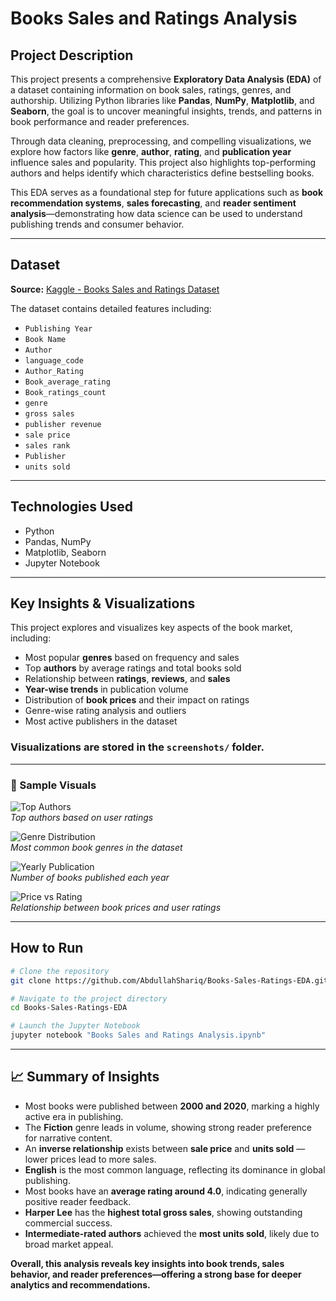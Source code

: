 #  Books Sales and Ratings Analysis

##  Project Description

This project presents a comprehensive **Exploratory Data Analysis (EDA)** of a dataset containing information on book sales, ratings, genres, and authorship. Utilizing Python libraries like **Pandas**, **NumPy**, **Matplotlib**, and **Seaborn**, the goal is to uncover meaningful insights, trends, and patterns in book performance and reader preferences.

Through data cleaning, preprocessing, and compelling visualizations, we explore how factors like **genre**, **author**, **rating**, and **publication year** influence sales and popularity. This project also highlights top-performing authors and helps identify which characteristics define bestselling books.

This EDA serves as a foundational step for future applications such as **book recommendation systems**, **sales forecasting**, and **reader sentiment analysis**—demonstrating how data science can be used to understand publishing trends and consumer behavior.

---

##  Dataset

**Source:** [Kaggle - Books Sales and Ratings Dataset](https://www.kaggle.com/datasets/thedevastator/books-sales-and-ratings)

The dataset contains detailed features including:

- `Publishing Year` 
- `Book Name`   
- `Author`   
- `language_code`   
- `Author_Rating`   
- `Book_average_rating`   
- `Book_ratings_count`   
- `genre`   
- `gross sales`   
- `publisher revenue`   
- `sale price`   
- `sales rank`
- `Publisher`   
- `units sold` 


---

##  Technologies Used

- Python  
- Pandas, NumPy  
- Matplotlib, Seaborn  
- Jupyter Notebook  

---

##  Key Insights & Visualizations

This project explores and visualizes key aspects of the book market, including:

- Most popular **genres** based on frequency and sales  
- Top **authors** by average ratings and total books sold  
- Relationship between **ratings**, **reviews**, and **sales**  
- **Year-wise trends** in publication volume  
- Distribution of **book prices** and their impact on ratings  
- Genre-wise rating analysis and outliers  
- Most active publishers in the dataset

###  Visualizations are stored in the `screenshots/` folder.

---

### 🔹 Sample Visuals

![Top Authors](screenshots/top_authors.png)  
*Top authors based on user ratings*

![Genre Distribution](screenshots/genre_distribution.png)  
*Most common book genres in the dataset*

![Yearly Publication](screenshots/yearly_publication_trend.png)  
*Number of books published each year*

![Price vs Rating](screenshots/price_vs_rating.png)  
*Relationship between book prices and user ratings*

---

##  How to Run

```bash
# Clone the repository
git clone https://github.com/AbdullahShariq/Books-Sales-Ratings-EDA.git

# Navigate to the project directory
cd Books-Sales-Ratings-EDA

# Launch the Jupyter Notebook
jupyter notebook "Books Sales and Ratings Analysis.ipynb"
```

---

## 📈 Summary of Insights

- Most books were published between **2000 and 2020**, marking a highly active era in publishing.  
- The **Fiction** genre leads in volume, showing strong reader preference for narrative content.  
- An **inverse relationship** exists between **sale price** and **units sold** — lower prices lead to more sales.  
- **English** is the most common language, reflecting its dominance in global publishing.  
- Most books have an **average rating around 4.0**, indicating generally positive reader feedback.  
- **Harper Lee** has the **highest total gross sales**, showing outstanding commercial success.  
- **Intermediate-rated authors** achieved the **most units sold**, likely due to broad market appeal.  

**Overall, this analysis reveals key insights into book trends, sales behavior, and reader preferences—offering a strong base for deeper analytics and recommendations.**
